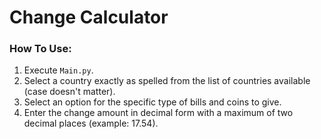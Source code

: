 # Change Calculator

### How To Use:

1. Execute `Main.py`.
2. Select a country exactly as spelled from the list of countries available (case doesn't matter).
3. Select an option for the specific type of bills and coins to give.
4. Enter the change amount in decimal form with a maximum of two decimal places (example: 17.54).